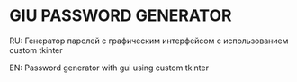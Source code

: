 # GIU PASSWORD GENERATOR

RU: 
Генератор паролей с графическим интерфейсом с использованием custom tkinter

EN:
Password generator with gui using custom tkinter
